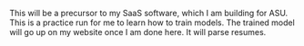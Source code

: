 This will be a precursor to my SaaS software, which I am building for ASU. 
This is a practice run for me to learn how to train models.
The trained model will go up on my website once I am done here. It will parse resumes.
